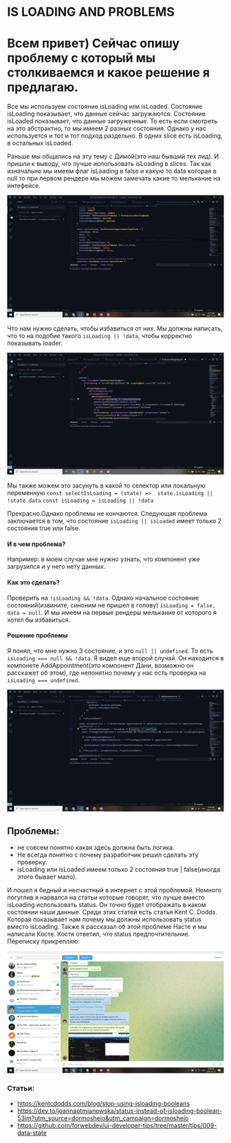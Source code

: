 # IS LOADING AND PROBLEMS
# Всем привет) Сейчас опишу проблему с который мы столкиваемся и какое решение я предлагаю.
 
Все мы используем состояние isLoading или isLoaded. 
Состояние isLoading показывает, что данные сейчас загружаются. 
Состояние isLoaded показывает, что данные загруженные.
То есть если смотреть на это абстрактно, то мы имеем 2 разных состояния. 
Однако у нас используется и тот и тот подход раздельно. 
В одних slice есть isLoading, в остальных isLoaded. 

Раньше мы общалиcь на эту тему с Димой(это наш бывший тех лид). И пришли к выводу, что лучше использовать 
isLoading в slices.
Так как изначально мы имеем флаг isLoading в false и какую то data которая в null то при первом рендере мы можем замечать какие то мелькание на интефейсе.

![alt text](https://github.com/LaughingThroll/IS-LOADING-and-PROBLEM/blob/main/InitialState.png)

Что нам нужно сделать, чтобы избавиться от них. Мы должны написать,
что то на подобие такого `isLoading || !data`, чтобы корректно показывать loader. 

![alt text](https://github.com/LaughingThroll/IS-LOADING-and-PROBLEM/blob/main/isLoading.png)

Мы также можем это засунуть в какой то селектор или локальную переменную 
`const selectIsLoading = (state) =>  state.isLoading || !state.data` 
`const isLoading = isLoading || !data`  

Прекрасно.Однако проблемы не кончаются. 
Следующая проблема заключается в том, что состояние `isLoading || isLoaded` имеет только 2 состояния true или false. 

#### И в чем проблема? 
Например: в моем случае мне нужно узнать, 
что компонент уже загрузился и у него нету данных. 

#### Как это сделать?
Проверить на `!isLoading && !data`. Однако начальное состояние состояний(извините, синоним не пришел в голову) `isLoading = false, data = null`. И мы имеем на первые рендеры мелькание от которого я хотел бы избавиться. 

#### Решение проблемы 
Я понял, что мне нужно 3 состояние, и это `null || undefined`. То есть `isLoading === null && !data`.
Я видел еще второй случай. 
Он находится в компонете AddAppointment(это компонент Дани, возможно он расскажет об этом), 
где непонятно почему у нас есть проверка на `isLoading === undefined`. 

![alt text](https://github.com/LaughingThroll/IS-LOADING-AND-PROBLEM/blob/main/AddAppointment.png)


## Проблемы: 
 - не совсем понятно какая здесь должна быть логика.
 - Не всегда понятно с почему разработчик решил сделать эту проверку.   
 - isLoading или isLoaded имеем только 2 состояния true | false(иногда этого бывает мало).

И пошел я бедный и несчастный в интернет с этой проблемой. 
Немного погуглив я нарвался на статьи которые говорят, 
что лучше вместо isLoading использовать status. 
Он точно будет отображать в каком состоянии наши данные.
Среди этих статей есть статья Kent C. Dodds. 
Которая показывает нам почему мы должны использовать status вместо isLoading.
Также я рассказал об этой проблеме Насте и мы написали Косте. Костя ответил, что status предпочтительние.
Переписку прикрепляю:

![alt text](https://github.com/LaughingThroll/IS-LOADING-AND-PROBLEM/blob/main/chat.png)

### Статьи: 
 * https://kentcdodds.com/blog/stop-using-isloading-booleans
 * https://dev.to/joannaotmianowska/status-instead-of-isloading-boolean-53im?utm_source=dormosheio&utm_campaign=dormosheio
 * https://github.com/forwebdev/ui-developer-tips/tree/master/tips/009-data-state
